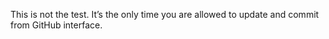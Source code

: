 This is not the test.
It’s the only time you are allowed to update and commit from GitHub interface.
